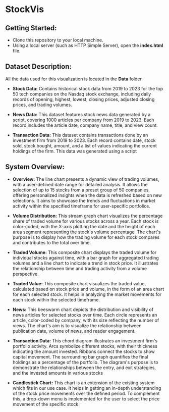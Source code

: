 # StockVis

## Getting Started:

- Clone this repository to your local machine.
- Using a local server (such as HTTP Simple Server), open the **index.html** file.

## Dataset Description:

All the data used for this visualization is located in the **Data** folder.

- **Stock Data:** Contains historical stock data from 2019 to 2023 for the top 50 tech companies on the Nasdaq stock exchange, including daily records of opening, highest, lowest, closing prices, adjusted closing prices, and trading volumes.

- **News Data:** This dataset features stock news data generated by a script, covering 1000 articles per company from 2019 to 2023. Each record includes the article date, company name, title, and view count.

- **Transaction Data:** This dataset contains transactions done by an investment firm from 2019 to 2023. Each record contains date, stock sold, stock bought, amount, and a list of values indicating the current holdings of the firm. This data was generated using a script

## System Overview:

- **Overview:** The line chart presents a dynamic view of trading volumes, with a user-defined date range for detailed analysis. It allows the selection of up to 15 stocks from a preset group of 50 companies, offering personalized insights when the data is refreshed based on new selections. It aims to showcase the trends and fluctuations in market activity within the specified timeframe for user-specific portfolios.

- **Volume Distribution:** This stream graph chart visualizes the percentage share of traded volume for various stocks across a year. Each stock is color-coded, with the X-axis plotting the date and the height of each area segment representing the stock's volume percentage. The chart's purpose is to display how the trading volume for each stock compares and contributes to the total over time.

- **Traded Volume:** This composite chart displays the traded volume for individual stocks against time, with a bar graph for aggregated trading volumes and a line chart to indicate a trend in stock price. It illustrates the relationship between time and trading activity from a volume perspective.

- **Traded Value:** This composite chart visualizes the traded value, calculated based on stock price and volume, in the form of an area chart for each selected stock. It helps in analyzing the market movements for each stock within the selected timeframe.

- **News:** This beeswarm chart depicts the distribution and visibility of news articles for selected stocks over time. Each circle represents an article, color-coded by company, with its size reflecting the number of views. The chart's aim is to visualize the relationship between publication date, volume of news, and reader engagement.

- **Transaction Data:** This chord diagram illustrates an investment firm's portfolio activity. Arcs symbolize different stocks, with their thickness indicating the amount invested. Ribbons connect the stocks to show capital movement. The surrounding bar graph quantifies the final holdings as a percentage of the portfolio. The diagram's purpose is to demonstrate the relationships between the entry, and exit strategies, and the invested amounts in various stocks

- **Candlestick Chart:** This chart is an extension of the existing system which fits in our use case. It helps in getting an in-depth understanding of the stock price movements over the defined period. To complement this, a drop-down menu is implemented for the user to select the price movement of the specific stock.
